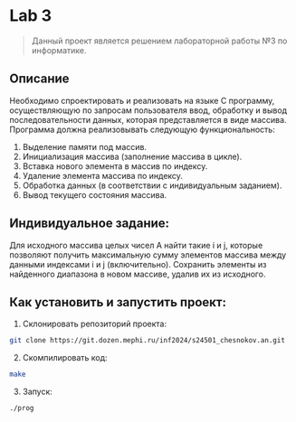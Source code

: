 # Lab 3
> Данный проект является решением лабораторной работы №3 по информатике.

## Описание

Необходимо спроектировать и реализовать на языке C программу, осуществляющую по запросам
пользователя ввод, обработку и вывод последовательности данных, которая представляется в виде
массива.
Программа должна реализовывать следующую функциональность:

1. Выделение памяти под массив. 
2. Инициализация массива (заполнение массива в цикле).
3. Вставка нового элемента в массив по индексу.
4. Удаление элемента массива по индексу.
5. Обработка данных (в соответствии с индивидуальным заданием).
6. Вывод текущего состояния массива.

## Индивидуальное задание:

Для исходного массива целых чисел A найти такие i и j, которые позволяют получить максимальную сумму элементов массива между данными индексами i и j (включительно). Сохранить элементы из найденного диапазона в новом массиве, удалив их из исходного.

## Как установить и запустить проект:
1. Склонировать репозиторий проекта:
```bash
git clone https://git.dozen.mephi.ru/inf2024/s24501_chesnokov.an.git
```
2. Скомпилировать код:
```bash
make
```
3. Запуск:
```bash
./prog
```

